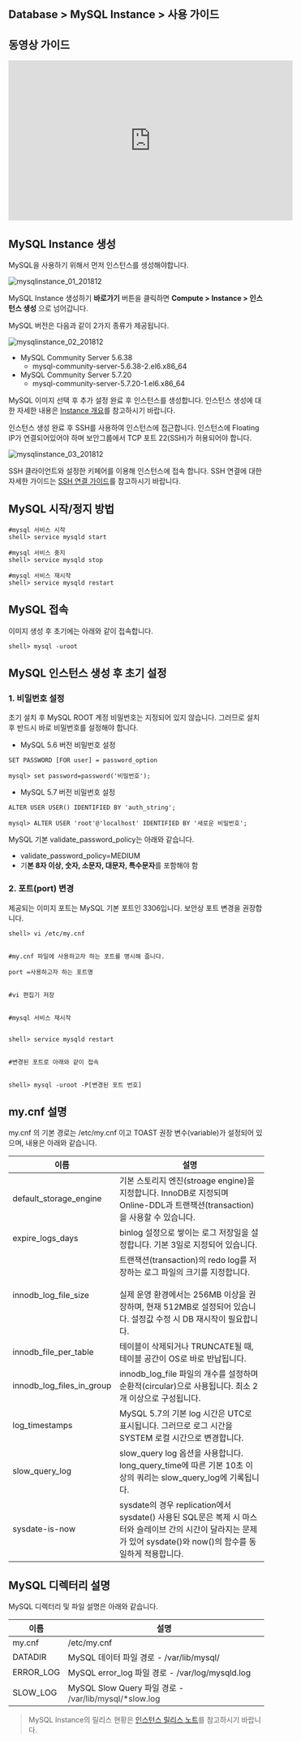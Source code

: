 ## Database > MySQL Instance > 사용 가이드

## 동영상 가이드
<iframe width="560" height="315" src="https://www.youtube.com/embed/bLxLWcaByyw" frameborder="0" allow="accelerometer; autoplay; encrypted-media; gyroscope; picture-in-picture" allowfullscreen></iframe>

## MySQL Instance 생성

MySQL을 사용하기 위해서 먼저 인스턴스를 생성해야합니다.

![mysqlinstance_01_201812](https://static.toastoven.net/prod_mysql/mysqlinstance_01_201812.png)

MySQL Instance 생성하기 **바로가기** 버튼을 클릭하면 **Compute > Instance > 인스턴스 생성** 으로 넘어갑니다.

MySQL 버전은 다음과 같이 2가지 종류가 제공됩니다.

![mysqlinstance_02_201812](https://static.toastoven.net/prod_mysql/mysqlinstance_02_201812.png)

* MySQL Community Server 5.6.38
    * mysql-community-server-5.6.38-2.el6.x86_64
* MySQL Community Server 5.7.20
    * mysql-community-server-5.7.20-1.el6.x86_64

MySQL 이미지 선택 후 추가 설정 완료 후 인스턴스를 생성합니다.
인스턴스 생성에 대한 자세한 내용은 [Instance 개요](http://docs.toast.com/ko/Compute/Instance/ko/overview/)를 참고하시기 바랍니다.

인스턴스 생성 완료 후 SSH를 사용하여 인스턴스에 접근합니다.
인스턴스에 Floating IP가 연결되어있어야 하며 보안그룹에서 TCP 포트 22(SSH)가 허용되어야 합니다.

![mysqlinstance_03_201812](https://static.toastoven.net/prod_mysql/mysqlinstance_03_201812.png)

SSH 클라이언트와 설정한 키페어를 이용해 인스턴스에 접속 합니다. 
SSH 연결에 대한 자세한 가이드는 [SSH 연결 가이드](https://docs.toast.com/ko/Compute/Instance/ko/overview/#linux)를 참고하시기 바랍니다.

## MySQL 시작/정지 방법

```
#mysql 서비스 시작
shell> service mysqld start

#mysql 서비스 중지
shell> service mysqld stop

#mysql 서비스 재시작
shell> service mysqld restart
```

## MySQL 접속

이미지 생성 후 초기에는 아래와 같이 접속합니다.

```
shell> mysql -uroot
```

## MySQL 인스턴스 생성 후 초기 설정

### 1\. 비밀번호 설정

초기 설치 후 MySQL ROOT 계정 비밀번호는 지정되어 있지 않습니다. 그러므로 설치 후 반드시 바로 비밀번호를 설정해야 합니다.

* MySQL 5.6 버전 비밀번호 설정

```
SET PASSWORD [FOR user] = password_option

mysql> set password=password('비밀번호');
```

* MySQL 5.7 버전 비밀번호 설정

```
ALTER USER USER() IDENTIFIED BY 'auth_string';

mysql> ALTER USER 'root'@'localhost' IDENTIFIED BY '새로운 비밀번호';
```

MySQL 기본 validate\_password\_policy는 아래와 같습니다\.

* validate\_password\_policy=MEDIUM
* 기**본 8자 이상, 숫자, 소문자, 대문자, 특수문자**를 포함해야 함

### 2\. 포트(port) 변경

제공되는 이미지 포트는 MySQL 기본 포트인 3306입니다. 보안상 포트 변경을 권장합니다.

```
shell> vi /etc/my.cnf


#my.cnf 파일에 사용하고자 하는 포트를 명시해 줍니다.

port =사용하고자 하는 포트명


#vi 편집기 저장


#mysql 서비스 재시작


shell> service mysqld restart


#변경된 포트로 아래와 같이 접속


shell> mysql -uroot -P[변경된 포트 번호]
```

## my.cnf 설명

my.cnf 의 기본 경로는 /etc/my.cnf 이고 TOAST 권장 변수(variable)가 설정되어 있으며, 내용은 아래와 같습니다.

| 이름 | 설명 |
| --- | --- |
| default\_storage\_engine | 기본 스토리지 엔진(stroage engine)을 지정합니다. InnoDB로 지정되며 Online-DDL과 트랜잭션(transaction)을 사용할 수 있습니다. |
| expire\_logs\_days | binlog 설정으로 쌓이는 로그 저장일을 설정합니다. 기본 3일로 지정되어 있습니다. |
| innodb\_log\_file\_size | 트랜잭션(transaction)의 redo log를 저장하는 로그 파일의 크기를 지정합니다. <br><br>실제 운영 환경에서는 256MB 이상을 권장하며, 현재 512MB로 설정되어 있습니다. 설정값 수정 시 DB 재시작이 필요합니다. |
| innodb\_file\_per\_table | 테이블이 삭제되거나 TRUNCATE될 때, 테이블 공간이 OS로 바로 반납됩니다. |
| innodb\_log\_files\_in\_group | innodb\_log\_file 파일의 개수를 설정하며 순환적\(circular\)으로 사용됩니다\. 최소 2개 이상으로 구성됩니다\. |
| log_timestamps | MySQL 5.7의 기본 log 시간은 UTC로 표시됩니다. 그러므로 로그 시간을 SYSTEM 로컬 시간으로 변경합니다. |
| slow\_query\_log | slow\_query log 옵션을 사용합니다\. long\_query\_time에 따른 기본 10초 이상의 쿼리는 slow\_query\_log에 기록됩니다\. |
| sysdate-is-now | sysdate의 경우 replication에서 sysdate() 사용된 SQL문은 복제 시 마스터와 슬레이브 간의 시간이 달라지는 문제가 있어 sysdate()와 now()의 함수를 동일하게 적용합니다. |

## MySQL 디렉터리 설명

MySQL 디렉터리 및 파일 설명은 아래와 같습니다.

| 이름 | 설명 |
| --- | --- |
| my.cnf | /etc/my.cnf |
| DATADIR | MySQL 데이터 파일 경로  - /var/lib/mysql/ |
| ERROR_LOG | MySQL error_log 파일 경로  - /var/log/mysqld.log |
| SLOW_LOG | MySQL Slow Query 파일 경로 -  <span style="color:#333333">/var/lib/mysql/*slow.log</span> |


> MySQL Instance의 릴리스 현황은 [인스턴스 릴리스 노트](/Compute/Compute/ko/release-notes/)를 참고하시기 바랍니다.
